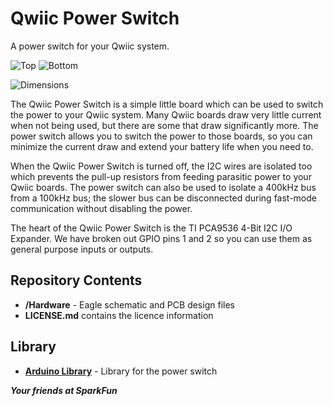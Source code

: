 # Qwiic Power Switch

A power switch for your Qwiic system.

![Top](https://github.com/sparkfun/Qwiic_Power_Switch/blob/master/img/Top.PNG)
![Bottom](https://github.com/sparkfun/Qwiic_Power_Switch/blob/master/img/Bottom.PNG)

![Dimensions](https://github.com/sparkfun/Qwiic_Power_Switch/blob/master/img/Dimensions.PNG)

The Qwiic Power Switch is a simple little board which can be used to switch the power to your Qwiic
system. Many Qwiic boards draw very little current when not being used, but there are some that draw
significantly more. The power switch allows you to switch the power to those boards, so you can minimize the
current draw and extend your battery life when you need to.

When the Qwiic Power Switch is turned off, the I2C wires are isolated too which prevents the pull-up
resistors from feeding parasitic power to your Qwiic boards. The power switch can also be used to
isolate a 400kHz bus from a 100kHz bus; the slower bus can be disconnected during fast-mode communication
without disabling the power.

The heart of the Qwiic Power Switch is the TI PCA9536 4-Bit I2C I/O Expander. We have broken out GPIO pins
1 and 2 so you can use them as general purpose inputs or outputs.

## Repository Contents
- **/Hardware** - Eagle schematic and PCB design files
- **LICENSE.md** contains the licence information

## Library

- **[Arduino Library](https://github.com/sparkfun/SparkFun_Qwiic_Power_Switch_Arduino_Library)** - Library for the power switch

**_Your friends at SparkFun_**

